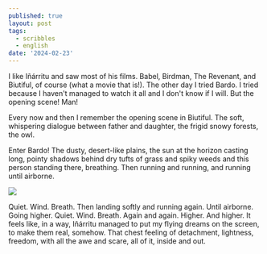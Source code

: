 ```yaml
---
published: true
layout: post
tags:
  - scribbles
  - english
date: '2024-02-23'
---
```

I like Iñárritu and saw most of his films. Babel, Birdman, The Revenant, and Biutiful, of course (what a movie that is!). The other day I tried Bardo. I tried because I haven't managed to watch it all and I don't know if I will. But the opening scene! Man! 

Every now and then I remember the opening scene in Biutiful. The soft, whispering dialogue between father and daughter, the frigid snowy forests, the owl. 

Enter Bardo! The dusty, desert-like plains, the sun at the horizon casting long, pointy shadows behind dry tufts of grass and spiky weeds and this person standing there, breathing. 
Then running and running, and running until airborne. 

![](https://lh3.googleusercontent.com/pw/ABLVV84BnOh7IubgmQ0V_3WVC9O93B7xMhslS67AGHUt1GNBQDLtuEyQIXWSYvu8nPAfESmECJUAG3p4dzOonO2smUv8tX2abWGph5G_Ne90fCGkpQzZjQAR4HUZ_JYEaOGMiH_HSPZ8rVty9dqGrk9QiPkmGde-c6FANvnPt5ozP1E12T35Eo1usefnJur0F1cLAKxVyHE2PGjaxRqUI5-qU3XGAJULuT68N0y60CKerJwZnm4rzD-FNSVxmR9MEdsfI__Ht2rp1y-P4pDo9II15SqkQu-cyVMa8l5oPC9yODzR_ccTb5ZLHuVxaR3X8mxVBxwYMQMs7dsvzceN-71KCaJHZGUVeL5f0gupCbIppNZTbrKwtuMVypRQgCDqnQMmpKmuGkg-IsU4p0C57xXWJzrkqzJ6iYxz2p1HQtBPXmv8Xg4TFuwRhLSKWNlV8QCugHDyjLd8K2Dne8uKhBI9uTBiN_emyvMIMXNQk7PImoYwup3wy97EOv1O8gLH0z4kf_V6cW85ClLghCHjO2U1J2Kp8xoWhiDAELMMCBmsKzfykQvBrmrF9RIVcJXrYO1YLNP7JCFfZNvcPBhcN5IvfNw6yflzWwqvy5Nc9M9L6C0Rpn9RU7YDz7oz6uZXbXPDaNk8j_fBTLPAhclq76-LkA224nDi1bpo9F2mzwtbVKACUOPOxI91H-Af5F-Ptp7kIOdfC84DtAxhWWyy6QlMNITVMVYAIc6DkeT6Y65dTSYybFVNreBZFV9n0QL5X58_t8XBJT0TohkqWx7cKPs5GDU4DXairtl1e-69Dirw-VnI5lu3_Z4swJCcYOOfaC8EOhRyU5PVxNlmMgj-zR5L0kr2wkoHytvjMS6hpQfnBcOUrVY8dR0gHoaOfyHIUotesc3fPjC9QB4tcDmwbRW32-13O3ZH)

Quiet. 
Wind. 
Breath. 
Then landing softly and running again. Until airborne. Going higher. 
Quiet. 
Wind. 
Breath. 
Again and again. 
Higher. 
And higher. 
It feels like, in a way, Iñárritu managed to put my flying dreams on the screen, to make them real, somehow. That chest feeling of detachment, lightness, freedom, with all the awe and scare, all of it, inside and out. 